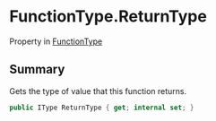 # FunctionType.ReturnType

Property in [FunctionType](api/csharp/yarn.functiontype.md)

## Summary


Gets the type of value that this function returns.


```csharp
public IType ReturnType { get; internal set; }
```

